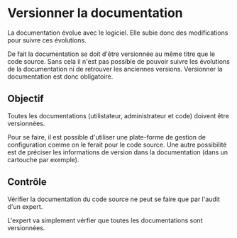 Versionner la documentation
===========================

La documentation évolue avec le logiciel. Elle subie donc des modifications pour suivre ces évolutions.

De fait la documentation se doit d'être versionnée au même titre que le code source. Sans cela il n'est pas possible de pouvoir suivre les évolutions de la documentation ni de retrouver les anciennes versions.
Versionner la documentation est donc obligatoire.

Objectif
--------

Toutes les documentations (utilistateur, administrateur et code) doivent être versionnées.

Pour se faire, il est possible d'utiliser une plate-forme de gestion de configuration comme on le ferait pour le code source. Une autre possibilité est de préciser les informations de version dans la documentation (dans un cartouche par exemple).

Contrôle
--------

Vérifier la documentation du code source ne peut se faire que par l'audit d'un expert.

L'expert va simplement vérfier que toutes les documentations sont versionnées.